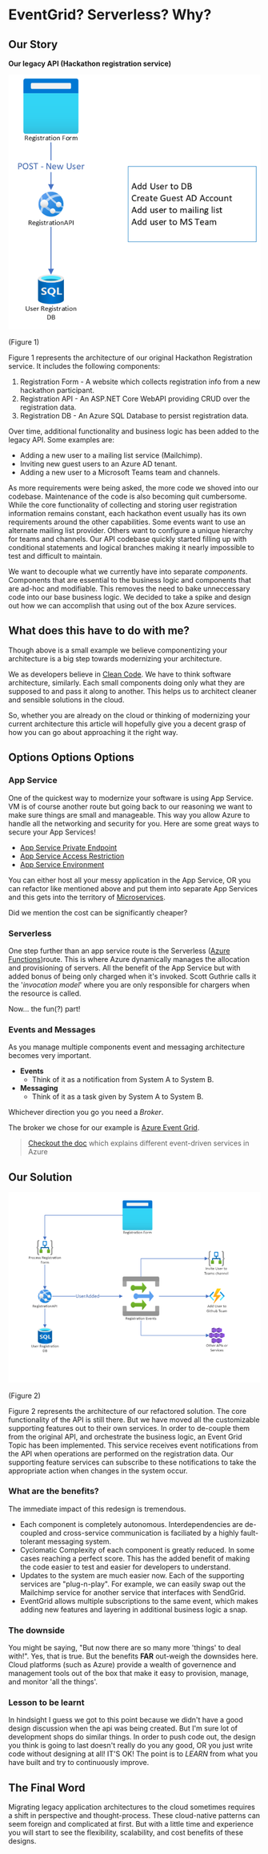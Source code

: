 # EventGrid? Serverless? Why?

## Our Story

**Our legacy API (Hackathon registration service)** 

![Figure 1](./images/figure-1.png)

(Figure 1)

Figure 1 represents the architecture of our original Hackathon Registration service. It includes the following components:
1. Registration Form - A website which collects registration info from a new hackathon participant.
1. Registration API - An ASP.NET Core WebAPI providing CRUD over the registration data.
1. Registration DB - An Azure SQL Database to persist registration data.

Over time, additional functionality and business logic has been added to the legacy API. Some examples are:
* Adding a new user to a mailing list service (Mailchimp).
* Inviting new guest users to an Azure AD tenant.
* Adding a new user to a Microsoft Teams team and channels.

As more requirements were being asked, the more code we shoved into our codebase. Maintenance of the code is also becoming quit cumbersome. While the core functionality of collecting and storing user registration information remains constant, each hackathon event usually has its own requirements around the other capabilities. Some events want to use an alternate mailing list provider. Others want to configure a unique hierarchy for teams and channels. Our API codebase quickly started filling up with conditional statements and logical branches making it nearly impossible to test and difficult to maintain.

We want to decouple what we currently have into separate _components_. Components that are essential to the business logic and components that are ad-hoc and modifiable. This removes the need to bake unneccessary code into our base business logic. We decided to take a spike and design out how we can accomplish that using out of the box Azure services.  

## What does this have to do with me?

Though above is a small example we believe componentizing your architecture is a big step towards modernizing your architecture. 

We as developers believe in [Clean Code](https://dev.to/danialmalik/a-brief-guide-to-clean-code-functions-104h#:~:text=A%20Brief%20Guide%20to%20Clean%20Code%3A%20Functions%201,of%20the%20system%20while%20classes%20are%20the%20nouns.). We have to think software architecture, similarly. Each small components doing only what they are supposed to and pass it along to another. This helps us to architect cleaner and sensible solutions in the cloud. 

So, whether you are already on the cloud or thinking of modernizing your current architecture this article will hopefully give you a decent grasp of how you can go about approaching it the right way. 

## Options Options Options

### App Service
One of the quickest way to modernize your software is using App Service. VM is of course another route but going back to our reasoning we want to make sure things are small and manageable. This way you allow Azure to handle all the networking and security for you. Here are some great ways to secure your App Services! 
- [App Service Private Endpoint](https://docs.microsoft.com/en-us/azure/app-service/networking/private-endpoint)
- [App Service Access Restriction](https://docs.microsoft.com/en-us/azure/app-service/app-service-ip-restrictions)
- [App Service Environment](https://docs.microsoft.com/en-us/azure/app-service/environment/intro)

You can either host all your messy application in the App Service, OR you can refactor like mentioned above and put them into separate App Services and this gets into the territory of [Microservices](https://www.martinfowler.com/microservices/).

Did we mention the cost can be significantly cheaper?

### Serverless 
One step further than an app service route is the Serverless ([Azure Functions](https://docs.microsoft.com/en-us/azure/azure-functions/functions-overview))route. This is where Azure dynamically manages the allocation and provisioning of servers. All the benefit of the App Service but with added bonus of being only charged when it's invoked. Scott Guthrie calls it the '_invocation model_' where you are only responsible for chargers when the resource is called.

Now... the fun(?) part!

### Events and Messages 
As you manage multiple components event and messaging architecture becomes very important. 

- **Events** 
  - Think of it as a notification from System A to System B. 
- **Messaging** 
  - Think of it as a task given by System A to System B. 

Whichever direction you go you need a _Broker_. 

The broker we chose for our example is [Azure Event Grid](https://docs.microsoft.com/en-us/azure/event-grid/overview).

> [Checkout the doc](https://docs.microsoft.com/en-us/azure/event-grid/compare-messaging-services) which explains different event-driven services in Azure 

## Our Solution
![Figure 2](./images/figure-2.png)

(Figure 2)

Figure 2 represents the architecture of our refactored solution. The core functionality of the API is still there. But we have moved all the customizable supporting features out to their own services. In order to de-couple them from the original API, and orchestrate the business logic, an Event Grid Topic has been implemented. This service receives event notifications from the API when operations are performed on the registration data. Our supporting feature services can subscribe to these notifications to take the appropriate action when changes in the system occur.

### What are the benefits?
The immediate impact of this redesign is tremendous.

* Each component is completely autonomous. Interdependencies are de-coupled and cross-service communication is faciliated by a highly fault-tolerant messaging system.
* Cyclomatic Complexity of each component is greatly reduced. In some cases reaching a perfect score. This has the added benefit of making the code easier to test and easier for developers to understand.
* Updates to the system are much easier now. Each of the supporting services are "plug-n-play". For example, we can easily swap out the Mailchimp service for another service that interfaces with SendGrid. 
* EventGrid allows multiple subscriptions to the same event, which makes adding new features and layering in additional business logic a snap.


### The downside
You might be saying, "But now there are so many more 'things' to deal with!". Yes, that is true. But the benefits **FAR** out-weigh the downsides here. Cloud platforms (such as Azure) provide a wealth of governence and management tools out of the box that make it easy to provision, manage, and monitor 'all the things'.


### Lesson to be learnt
In hindsight I guess we got to this point because we didn't have a good design discussion when the api was being created. But I'm sure lot of development shops do similar things. In order to push code out, the design you think is going to last doesn't really do you any good, OR you just write code without designing at all! IT'S OK! The point is to *LEARN* from what you have built and try to continuously improve.

## The Final Word
Migrating legacy application architectures to the cloud sometimes requires a shift in perspective and thought-process. These cloud-native patterns can seem foreign and complicated at first. But with a little time and experience you will start to see the flexibility, scalability, and cost benefits of these designs.
